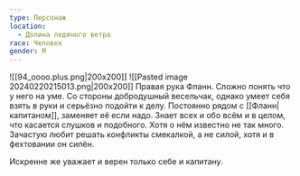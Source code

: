 ```yaml
---
type: Персонаж
location:
  - Долина ледяного ветра
race: Человек
gender: М
---
```

 ![[94_oooo.plus.png|200x200]] ![[Pasted image 20240220215013.png|200x200]]
Правая рука Фланн. Сложно понять что у него на уме. Со стороны добродушный весельчак, однако умеет себя взять в руки и серьёзно подойти к делу. Постоянно рядом с [[Фланн|капитаном]], заменяет её если надо. Знает всех и обо всём и в целом, что касается слушков и подобного. Хотя о нём известно не так много. Зачастую любит решать конфликты смекалкой, а не силой, хотя и в фехтовании он силён. 

Искренне же уважает и верен только себе и капитану. 